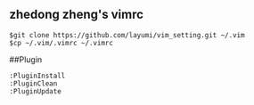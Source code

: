 ## zhedong zheng's vimrc

```
$git clone https://github.com/layumi/vim_setting.git ~/.vim
$cp ~/.vim/.vimrc ~/.vimrc 
```

##Plugin
```
:PluginInstall
:PluginClean
:PluginUpdate
```

